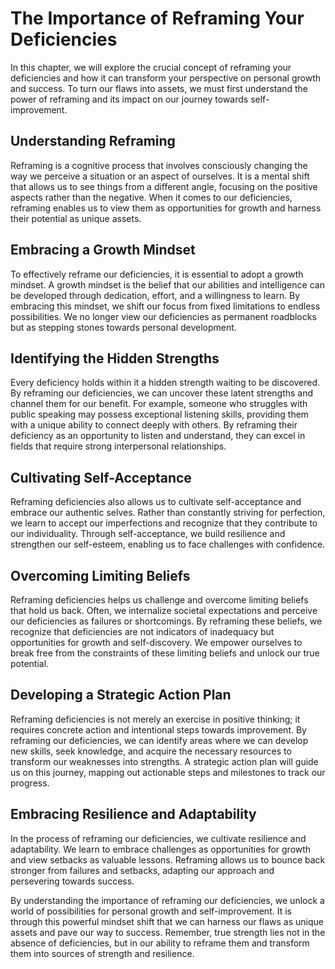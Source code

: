 The Importance of Reframing Your Deficiencies
======================================================

In this chapter, we will explore the crucial concept of reframing your deficiencies and how it can transform your perspective on personal growth and success. To turn our flaws into assets, we must first understand the power of reframing and its impact on our journey towards self-improvement.

Understanding Reframing
-----------------------

Reframing is a cognitive process that involves consciously changing the way we perceive a situation or an aspect of ourselves. It is a mental shift that allows us to see things from a different angle, focusing on the positive aspects rather than the negative. When it comes to our deficiencies, reframing enables us to view them as opportunities for growth and harness their potential as unique assets.

Embracing a Growth Mindset
--------------------------

To effectively reframe our deficiencies, it is essential to adopt a growth mindset. A growth mindset is the belief that our abilities and intelligence can be developed through dedication, effort, and a willingness to learn. By embracing this mindset, we shift our focus from fixed limitations to endless possibilities. We no longer view our deficiencies as permanent roadblocks but as stepping stones towards personal development.

Identifying the Hidden Strengths
--------------------------------

Every deficiency holds within it a hidden strength waiting to be discovered. By reframing our deficiencies, we can uncover these latent strengths and channel them for our benefit. For example, someone who struggles with public speaking may possess exceptional listening skills, providing them with a unique ability to connect deeply with others. By reframing their deficiency as an opportunity to listen and understand, they can excel in fields that require strong interpersonal relationships.

Cultivating Self-Acceptance
---------------------------

Reframing deficiencies also allows us to cultivate self-acceptance and embrace our authentic selves. Rather than constantly striving for perfection, we learn to accept our imperfections and recognize that they contribute to our individuality. Through self-acceptance, we build resilience and strengthen our self-esteem, enabling us to face challenges with confidence.

Overcoming Limiting Beliefs
---------------------------

Reframing deficiencies helps us challenge and overcome limiting beliefs that hold us back. Often, we internalize societal expectations and perceive our deficiencies as failures or shortcomings. By reframing these beliefs, we recognize that deficiencies are not indicators of inadequacy but opportunities for growth and self-discovery. We empower ourselves to break free from the constraints of these limiting beliefs and unlock our true potential.

Developing a Strategic Action Plan
----------------------------------

Reframing deficiencies is not merely an exercise in positive thinking; it requires concrete action and intentional steps towards improvement. By reframing our deficiencies, we can identify areas where we can develop new skills, seek knowledge, and acquire the necessary resources to transform our weaknesses into strengths. A strategic action plan will guide us on this journey, mapping out actionable steps and milestones to track our progress.

Embracing Resilience and Adaptability
-------------------------------------

In the process of reframing our deficiencies, we cultivate resilience and adaptability. We learn to embrace challenges as opportunities for growth and view setbacks as valuable lessons. Reframing allows us to bounce back stronger from failures and setbacks, adapting our approach and persevering towards success.

By understanding the importance of reframing our deficiencies, we unlock a world of possibilities for personal growth and self-improvement. It is through this powerful mindset shift that we can harness our flaws as unique assets and pave our way to success. Remember, true strength lies not in the absence of deficiencies, but in our ability to reframe them and transform them into sources of strength and resilience.
